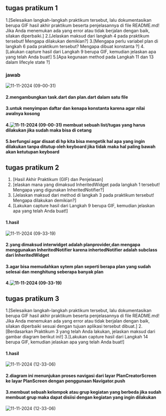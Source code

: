 ## tugas pratikum 1
 1.[Selesaikan langkah-langkah praktikum tersebut, lalu dokumentasikan berupa GIF hasil akhir praktikum beserta penjelasannya di file README.md! Jika Anda menemukan ada yang error atau tidak berjalan dengan baik, silakan diperbaiki.]
2.[Jelaskan maksud dari langkah 4 pada praktikum tersebut! Mengapa dilakukan demikian?]
3.[Mengapa perlu variabel plan di langkah 6 pada praktikum tersebut? Mengapa dibuat konstanta ?]
4.[Lakukan capture hasil dari Langkah 9 berupa GIF, kemudian jelaskan apa yang telah Anda buat!]
5.[Apa kegunaan method pada Langkah 11 dan 13 dalam lifecyle state ?]
### jawab
![11-11-2024 (09-00-31)](https://github.com/user-attachments/assets/dd996083-fcdd-48db-8d37-7b043a8cc52c)
#### 2.mengambungkan task.dart dan plan.dart dalam satu file
#### 3.untuk menyimpan daftar dan kenapa konstanta karena agar nilai awalnya kosong
#### 4.![11-11-2024 (09-00-31)](https://github.com/user-attachments/assets/27777f06-4383-426f-bfc5-837323eadf57) membuat sebuah list/tugas yang harus dilakukan jika sudah maka bisa di cetang
#### 5.berfungsi agar disaat di hp kita bisa mengetik hal apa yang ingin dilakukan tanpa ditutup oleh keyboard jika tidak maka hal paling bawah akan ketutupan keyboard
## tugas pratikum 2
1. [Hasil Akhir Praktikum (GIF) dan Penjelasan]
2. [elaskan mana yang dimaksud InheritedWidget pada langkah 1 tersebut! Mengapa yang digunakan InheritedNotifier?]
3. [Jelaskan maksud dari method di langkah 3 pada praktikum tersebut! Mengapa dilakukan demikian?]
4. [Lakukan capture hasil dari Langkah 9 berupa GIF, kemudian jelaskan apa yang telah Anda buat!]


#### 1.hasil
![11-11-2024 (09-33-19)](https://github.com/user-attachments/assets/5e23211f-2f09-4407-a23a-5e5d1c49b82a)
#### 2.yang dimaksud interwidget adalah planprovider,dan mengapa menggunakan InheritedNotifier karena inhertedNotifier adalah subclass dari InheritedWidget
#### 3.agar bisa memudahkan sytem plan seperti berapa plan yang sudah selesai dan menghitung seberapa banyak plan
#### 4.![11-11-2024 (09-33-19)](https://github.com/user-attachments/assets/b598314f-2d83-435d-8a21-81cb2640f8a4) 

## tugas pratikum 3
1.[Selesaikan langkah-langkah praktikum tersebut, lalu dokumentasikan berupa GIF hasil akhir praktikum beserta penjelasannya di file README.md! Jika Anda menemukan ada yang error atau tidak berjalan dengan baik, silakan diperbaiki sesuai dengan tujuan aplikasi tersebut dibuat.]
2.[Berdasarkan Praktikum 3 yang telah Anda lakukan, jelaskan maksud dari gambar diagram berikut ini!]
3.[Lakukan capture hasil dari Langkah 14 berupa GIF, kemudian jelaskan apa yang telah Anda buat!]

#### 1.hasil
![11-11-2024 (12-33-06)](https://github.com/user-attachments/assets/614b485d-64d1-4b73-99b0-feb9a7e72e8c)
#### 2.diagram ini menunjukan proses navigasi dari layar PlanCreatorScreen ke layar PlanScreen dengan penggunaan Navigator.push
#### 3.membuat sebuah kelompok atau grup kegiatan yang berbeda jika sudah membuat grup maka dapat disiisi dengan kegiatan yang ingin dilakukan
![11-11-2024 (12-33-06)](https://github.com/user-attachments/assets/0a2ff8b8-951c-4c71-9460-fcb81830d9a5)



